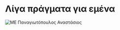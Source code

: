 # **Λίγα πράγματα για εμένα**

<picture>
 <img alt="ME" src="me.jpg">
</picture>
Παναγιωτόπουλος Αναστάσιος  
